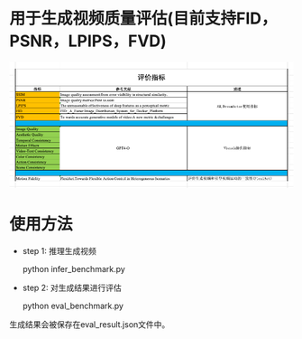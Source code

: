 # 用于生成视频质量评估(目前支持FID，PSNR，LPIPS，FVD)

![Alt text](../asset/metrics.png)

# 使用方法

+ step 1: 推理生成视频


    python infer_benchmark.py


+ step 2: 对生成结果进行评估


    python eval_benchmark.py

生成结果会被保存在eval_result.json文件中。
